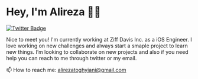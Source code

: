 # Hey, I'm Alireza 👋🏻

[![Twitter Badge](https://img.shields.io/badge/-@devmvrick-1ca0f1?style=flat-square&labelColor=1ca0f1&logo=twitter&logoColor=white&link=https://twitter.com/devmvrick)](https://twitter.com/devmvrick)

Nice to meet you! I'm currently working at Ziff Davis Inc. as a iOS Engineer.
I love working on new challenges and always start a smaple project to learn new things. I’m looking to collaborate on new projects and also if you need help you can reach to me through twitter or my email.

📫 How to reach me: alirezatoghyiani@gmail.com

